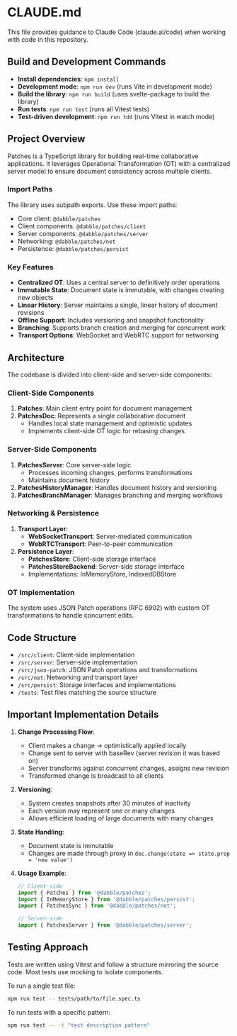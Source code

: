 # CLAUDE.md

This file provides guidance to Claude Code (claude.ai/code) when working with code in this repository.

## Build and Development Commands

- **Install dependencies**: `npm install`
- **Development mode**: `npm run dev` (runs Vite in development mode)
- **Build the library**: `npm run build` (uses svelte-package to build the library)
- **Run tests**: `npm run test` (runs all Vitest tests)
- **Test-driven development**: `npm run tdd` (runs Vitest in watch mode)

## Project Overview

Patches is a TypeScript library for building real-time collaborative applications. It leverages Operational Transformation (OT) with a centralized server model to ensure document consistency across multiple clients.

### Import Paths

The library uses subpath exports. Use these import paths:
- Core client: `@dabble/patches`
- Client components: `@dabble/patches/client`
- Server components: `@dabble/patches/server`
- Networking: `@dabble/patches/net`
- Persistence: `@dabble/patches/persist`

### Key Features

- **Centralized OT**: Uses a central server to definitively order operations
- **Immutable State**: Document state is immutable, with changes creating new objects
- **Linear History**: Server maintains a single, linear history of document revisions
- **Offline Support**: Includes versioning and snapshot functionality
- **Branching**: Supports branch creation and merging for concurrent work
- **Transport Options**: WebSocket and WebRTC support for networking

## Architecture

The codebase is divided into client-side and server-side components:

### Client-Side Components

1. **Patches**: Main client entry point for document management
2. **PatchesDoc**: Represents a single collaborative document
   - Handles local state management and optimistic updates
   - Implements client-side OT logic for rebasing changes

### Server-Side Components

1. **PatchesServer**: Core server-side logic
   - Processes incoming changes, performs transformations
   - Maintains document history
2. **PatchesHistoryManager**: Handles document history and versioning
3. **PatchesBranchManager**: Manages branching and merging workflows

### Networking & Persistence

1. **Transport Layer**: 
   - **WebSocketTransport**: Server-mediated communication
   - **WebRTCTransport**: Peer-to-peer communication
2. **Persistence Layer**:
   - **PatchesStore**: Client-side storage interface
   - **PatchesStoreBackend**: Server-side storage interface
   - Implementations: InMemoryStore, IndexedDBStore

### OT Implementation

The system uses JSON Patch operations (RFC 6902) with custom OT transformations to handle concurrent edits.

## Code Structure

- `/src/client`: Client-side implementation
- `/src/server`: Server-side implementation
- `/src/json-patch`: JSON Patch operations and transformations
- `/src/net`: Networking and transport layer
- `/src/persist`: Storage interfaces and implementations
- `/tests`: Test files matching the source structure

## Important Implementation Details

1. **Change Processing Flow**:
   - Client makes a change → optimistically applied locally
   - Change sent to server with baseRev (server revision it was based on)
   - Server transforms against concurrent changes, assigns new revision
   - Transformed change is broadcast to all clients

2. **Versioning**:
   - System creates snapshots after 30 minutes of inactivity
   - Each version may represent one or many changes
   - Allows efficient loading of large documents with many changes

3. **State Handling**:
   - Document state is immutable
   - Changes are made through proxy in `doc.change(state => state.prop = 'new value')`

4. **Usage Example**:
   ```typescript
   // Client-side
   import { Patches } from '@dabble/patches';
   import { InMemoryStore } from '@dabble/patches/persist';
   import { PatchesSync } from '@dabble/patches/net';

   // Server-side
   import { PatchesServer } from '@dabble/patches/server';
   ```

## Testing Approach

Tests are written using Vitest and follow a structure mirroring the source code. Most tests use mocking to isolate components.

To run a single test file:
```bash
npm run test -- tests/path/to/file.spec.ts
```

To run tests with a specific pattern:
```bash
npm run test -- -t "test description pattern"
```